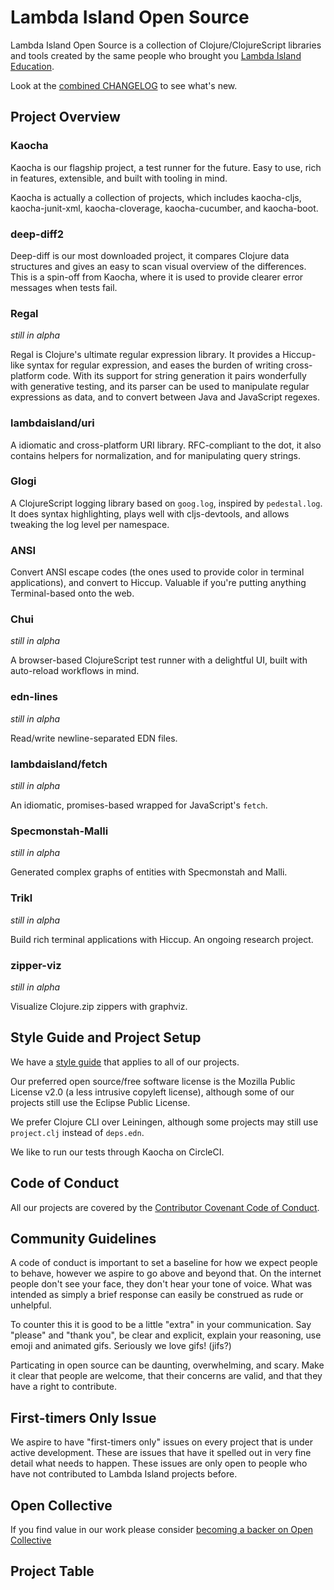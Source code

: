 # Lambda Island Open Source

Lambda Island Open Source is a collection of Clojure/ClojureScript libraries and
tools created by the same people who brought you [Lambda Island
Education](https://lambdaisland.com).

Look at the [combined CHANGELOG]() to see what's new.

## Project Overview

### Kaocha

Kaocha is our flagship project, a test runner for the future. Easy to use, rich
in features, extensible, and built with tooling in mind.

Kaocha is actually a collection of projects, which includes kaocha-cljs,
kaocha-junit-xml, kaocha-cloverage, kaocha-cucumber, and kaocha-boot.

### deep-diff2

Deep-diff is our most downloaded project, it compares Clojure data structures
and gives an easy to scan visual overview of the differences. This is a spin-off
from Kaocha, where it is used to provide clearer error messages when tests fail.

### Regal

_still in alpha_

Regal is Clojure's ultimate regular expression library. It provides a
Hiccup-like syntax for regular expression, and eases the burden of writing
cross-platform code. With its support for string generation it pairs wonderfully
with generative testing, and its parser can be used to manipulate regular
expressions as data, and to convert between Java and JavaScript regexes.

### lambdaisland/uri

A idiomatic and cross-platform URI library. RFC-compliant to the dot, it also
contains helpers for normalization, and for manipulating query strings.

### Glogi

A ClojureScript logging library based on `goog.log`, inspired by `pedestal.log`.
It does syntax highlighting, plays well with cljs-devtools, and allows tweaking
the log level per namespace.

### ANSI

Convert ANSI escape codes (the ones used to provide color in terminal
applications), and convert to Hiccup. Valuable if you're putting anything
Terminal-based onto the web.

### Chui

_still in alpha_

A browser-based ClojureScript test runner with a delightful UI, built with
auto-reload workflows in mind.

### edn-lines

_still in alpha_

Read/write newline-separated EDN files.

### lambdaisland/fetch

_still in alpha_

An idiomatic, promises-based wrapped for JavaScript's `fetch`.

### Specmonstah-Malli

_still in alpha_

Generated complex graphs of entities with Specmonstah and Malli.

### Trikl

_still in alpha_

Build rich terminal applications with Hiccup. An ongoing research project.

### zipper-viz

_still in alpha_

Visualize Clojure.zip zippers with graphviz.

## Style Guide and Project Setup

We have a [style guide](https://nextjournal.com/lambdaisland/clojure-style-guide) that applies to all of our projects.

Our preferred open source/free software license is the Mozilla Public License
v2.0 (a less intrusive copyleft license), although some of our projects still
use the Eclipse Public License.

We prefer Clojure CLI over Leiningen, although some projects may still use
`project.clj` instead of `deps.edn`.

We like to run our tests through Kaocha on CircleCI.

## Code of Conduct

All our projects are covered by the [Contributor Covenant Code of Conduct](https://www.contributor-covenant.org/version/2/0/code_of_conduct.txt).

## Community Guidelines

A code of conduct is important to set a baseline for how we expect people to
behave, however we aspire to go above and beyond that. On the internet people
don't see your face, they don't hear your tone of voice. What was intended as
simply a brief response can easily be construed as rude or unhelpful.

To counter this it is good to be a little "extra" in your communication. Say
"please" and "thank you", be clear and explicit, explain your reasoning, use
emoji and animated gifs. Seriously we love gifs! (jifs?)

Particating in open source can be daunting, overwhelming, and scary. Make it
clear that people are welcome, that their concerns are valid, and that they have
a right to contribute.

## First-timers Only Issue

We aspire to have "first-timers only" issues on every project that is under
active development. These are issues that have it spelled out in very fine
detail what needs to happen. These issues are only open to people who have not
contributed to Lambda Island projects before.

## Open Collective

If you find value in our work please consider [becoming a backer on Open Collective](http://opencollective.com/lambda-island#section-contribute)

## Project Table
